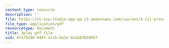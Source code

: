 ```yaml
---
content_type: resource
description: ''
file: https://ol-ocw-studio-app-qa.s3.amazonaws.com/courses/5-111-principles-of-chemical-science-fall-2008/4fa792809497a2cbbe2e8a1b8301095f_oQ-qDHADAaM.pdf
file_type: application/pdf
resourcetype: Document
title: 3play pdf file
uid: 4fa79280-9497-a2cb-be2e-8a1b8301095f
---
```

